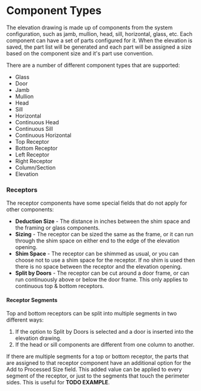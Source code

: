 # Component Types

The elevation drawing is made up of components from the system configuration, such as jamb, mullion, head, sill, horizontal, glass, etc. Each component can have a set of parts configured for it. When the elevation is saved, the part list will be generated and each part will be assigned a size based on the component size and it's part use convention.

There are a number of different component types that are supported:

* Glass
* Door
* Jamb
* Mullion
* Head
* Sill
* Horizontal
* Continuous Head
* Continuous Sill
* Continuous Horizontal
* Top Receptor
* Bottom Receptor
* Left Receptor
* Right Receptor
* Column/Section
* Elevation



### Receptors

The receptor components have some special fields that do not apply for other components:

* **Deduction Size** - The distance in inches between the shim space and the framing or glass components.
* **Sizing** - The receptor can be sized the same as the frame, or it can run through the shim space on either end to the edge of the elevation opening.
* **Shim Space** - The receptor can be shimmed as usual, or you can choose not to use a shim space for the receptor. If no shim is used then there is no space between the receptor and the elevation opening.
* **Split by Doors** - The receptor can be cut around a door frame, or can run continuously above or below the door frame. This only applies to continuous top & bottom receptors.

#### Receptor Segments

Top and bottom receptors can be split into multiple segments in two different ways:

1. If the option to Split by Doors is selected and a door is inserted into the elevation drawing.
2. If the head or sill components are different from one column to another.

If there are multiple segments for a top or bottom receptor, the parts that are assigned to that receptor component have an additional option for the Add to Processed Size field. This added value can be applied to every segment of the receptor, or just to the segments that touch the perimeter sides. This is useful for **TODO EXAMPLE**.



